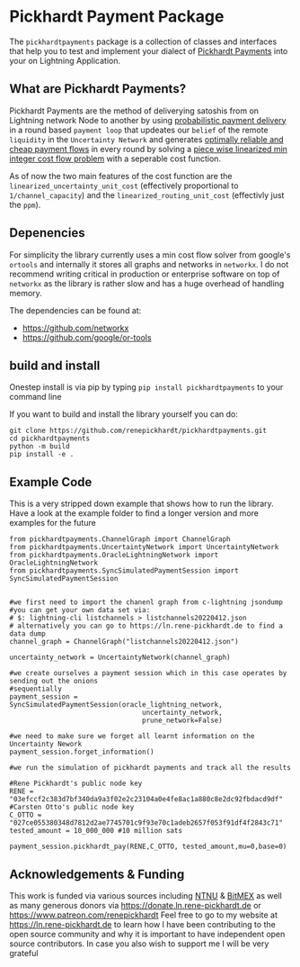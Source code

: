 # Pickhardt Payment Package

The `pickhardtpayments` package is a collection of classes and interfaces that help you to test and implement your dialect of [Pickhardt Payments](https://ln.rene-pickhardt.de#PickhardtPayments) into your on Lightning Application.

## What are Pickhardt Payments?

Pickhardt Payments are the method of deliverying satoshis from on Lightning network Node to another by using [probabilistic payment delivery](https://arxiv.org/abs/2103.08576) in a round based `payment loop` that updeates our `belief` of the remote `liquidity` in the `Uncertainty Network` and generates [optimally reliable and cheap payment flows](https://arxiv.org/abs/2107.05322) in every round by solving a [piece wise linearized min integer cost flow problem](https://github.com/renepickhardt/mpp-splitter/blob/pickhardt-payments-simulation-dev/Minimal%20Linearized%20min%20cost%20flow%20example%20for%20MPP.ipynb) with a seperable cost function.

As of now the two main features of the cost function are the `linearized_uncertainty_unit_cost` (effectively proportional to `1/channel_capacity`) and the `linearized_routing_unit_cost` (effectivly just the `ppm`).

## Depenencies

For simplicity the library currently uses a min cost flow solver from google's `ortools` and internally it stores all graphs and networks in `networkx`.
I do not recommend writing critical in production or enterprise software on top of `networkx` as the library is rather slow and has a huge overhead of handling memory.

The dependencies can be found at:

* https://github.com/networkx
* https://github.com/google/or-tools

## build and install

Onestep install is via pip by typing `pip install pickhardtpayments` to your command line

If you want to build and install the library yourself you can do:

```
git clone https://github.com/renepickhardt/pickhardtpayments.git
cd pickhardtpayments
python -m build
pip install -e .
```

## Example Code

This is a very stripped down example that shows how to run the library.
Have a look at the example folder to find a longer version and more examples for the future

```
from pickhardtpayments.ChannelGraph import ChannelGraph
from pickhardtpayments.UncertaintyNetwork import UncertaintyNetwork
from pickhardtpayments.OracleLightningNetwork import OracleLightningNetwork
from pickhardtpayments.SyncSimulatedPaymentSession import SyncSimulatedPaymentSession


#we first need to import the chanenl graph from c-lightning jsondump
#you can get your own data set via:
# $: lightning-cli listchannels > listchannels20220412.json
# alternatively you can go to https://ln.rene-pickhardt.de to find a data dump
channel_graph = ChannelGraph("listchannels20220412.json")

uncertainty_network = UncertaintyNetwork(channel_graph)

#we create ourselves a payment session which in this case operates by sending out the onions
#sequentially 
payment_session = SyncSimulatedPaymentSession(oracle_lightning_network, 
                                 uncertainty_network,
                                 prune_network=False)

#we need to make sure we forget all learnt information on the Uncertainty Nework
payment_session.forget_information()

#we run the simulation of pickhardt payments and track all the results

#Rene Pickhardt's public node key
RENE = "03efccf2c383d7bf340da9a3f02e2c23104a0e4fe8ac1a880c8e2dc92fbdacd9df"
#Carsten Otto's public node key
C_OTTO = "027ce055380348d7812d2ae7745701c9f93e70c1adeb2657f053f91df4f2843c71"
tested_amount = 10_000_000 #10 million sats

payment_session.pickhardt_pay(RENE,C_OTTO, tested_amount,mu=0,base=0)
```

## Acknowledgements & Funding
This work is funded via various sources including [NTNU](https://www.ntnu.no/) & [BitMEX](https://blog.bitmex.com/bitmex-2021-open-source-developer-grants/) as well as many generous donors via https://donate.ln.rene-pickhardt.de or https://www.patreon.com/renepickhardt Feel free to go to my website at https://ln.rene-pickhardt.de to learn how I have been contributing to the open source community and why it is important to have independent open source contributors. In case you also wish to support me I will be very grateful
